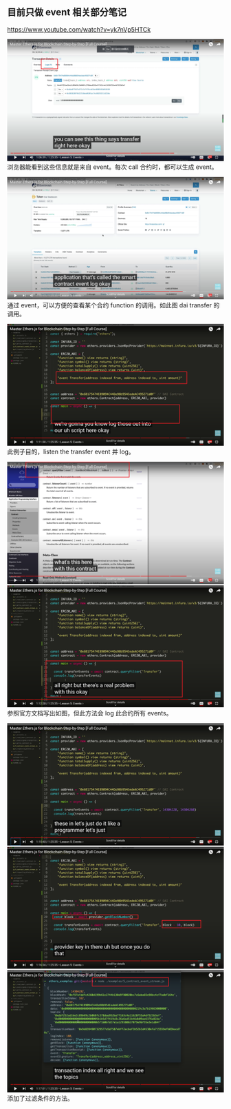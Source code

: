 ## 目前只做 event 相关部分笔记

https://www.youtube.com/watch?v=yk7nVp5HTCk

![](./img/2022-05-08-14-03-12.png)  
浏览器能看到这些信息就是来自 event。每次 call 合约时，都可以生成 event。

![](./img/2022-05-08-14-09-33.png)  
通过 event，可以方便的查看某个合约 function 的调用。如此图 dai transfer 的调用。

![](./img/2022-05-08-14-13-00.png)  
此例子目的，listen the transfer event 并 log。

![](./img/2022-05-08-14-15-14.png)  
![](./img/2022-05-08-14-15-42.png)  
参照官方文档写出如图，但此方法会 log 此合约所有 events。

![](./img/2022-05-08-14-20-49.png)  
![](./img/2022-05-08-14-22-05.png)      
![](./img/2022-05-08-14-23-14.png)      
添加了过滤条件的方法。
